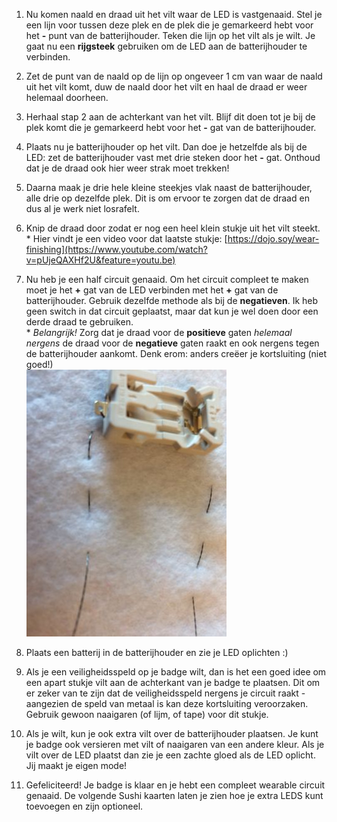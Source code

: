 1. Nu komen naald en draad uit het vilt waar de LED is vastgenaaid. Stel je een lijn voor tussen deze plek en de plek die je gemarkeerd hebt voor het **-** punt van de batterijhouder. Teken die lijn op het vilt als je wilt. Je gaat nu een **rijgsteek** gebruiken om de LED aan de batterijhouder te verbinden.

2. Zet de punt van de naald op de lijn op ongeveer 1 cm van waar de naald uit het vilt komt, duw de naald door het vilt en haal de draad er weer helemaal doorheen.

3. Herhaal stap 2 aan de achterkant van het vilt. Blijf dit doen tot je bij de plek komt die je gemarkeerd hebt voor het **-** gat van de batterijhouder.

4. Plaats nu je batterijhouder op het vilt. Dan doe je hetzelfde als bij de LED: zet de batterijhouder vast met drie steken door het **-** gat. Onthoud dat je de draad ook hier weer strak moet trekken!

5. Daarna maak je drie hele kleine steekjes vlak naast de batterijhouder, alle drie op dezelfde plek. Dit is om ervoor te zorgen dat de draad en dus al je werk niet losrafelt.

6. Knip de draad door zodat er nog een heel klein stukje uit het vilt steekt.  
   \* Hier vindt je een video voor dat laatste stukje: [https://dojo.soy/wear-finishing](https://www.youtube.com/watch?v=pUjeQAXHf2U&feature=youtu.be)

7. Nu heb je een half circuit genaaid. Om het circuit compleet te maken moet je het **+** gat van de LED verbinden met het **+** gat van de batterijhouder. Gebruik dezelfde methode als bij de **negatieven**. Ik heb geen switch in dat circuit geplaatst, maar dat kun je wel doen door een derde draad te gebruiken.  
   \* _Belangrijk!_ Zorg dat je draad voor de **positieve** gaten _helemaal nergens_ de draad voor de **negatieve** gaten raakt en ook nergens tegen de batterijhouder aankomt. Denk erom: anders creëer je kortsluiting \(niet goed!\)  
   ![](/nl/assets/IMG_5290.JPG)

8. Plaats een batterij in de batterijhouder en zie je LED oplichten :\)

9. Als je een veiligheidsspeld op je badge wilt, dan is het een goed idee om een apart stukje vilt aan de achterkant van je badge te plaatsen. Dit om er zeker van te zijn dat de veiligheidsspeld nergens je circuit raakt - aangezien de speld van metaal is kan deze kortsluiting veroorzaken. Gebruik gewoon naaigaren \(of lijm, of tape\) voor dit stukje.

10. Als je wilt, kun je ook extra vilt over de batterijhouder plaatsen. Je kunt je badge ook versieren met vilt of naaigaren van een andere kleur. Als je vilt over de LED plaatst dan zie je een zachte gloed als de LED oplicht. Jij maakt je eigen mode!

11. Gefeliciteerd! Je badge is klaar en je hebt een compleet wearable circuit genaaid. De volgende Sushi kaarten laten je zien hoe je extra LEDS kunt toevoegen en zijn optioneel.



